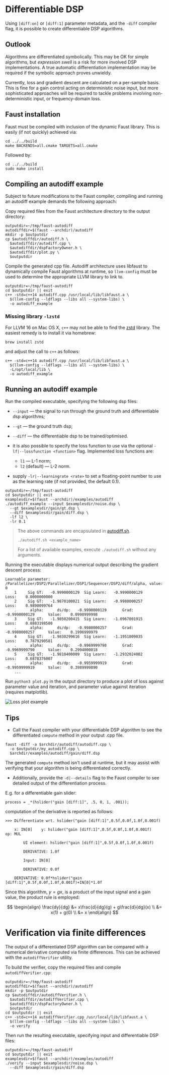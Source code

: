 # Differentiable DSP

Using `[diff:on]` or `[diff:1]` parameter metadata, and the `-diff` compiler flag,
it is possible to create differentiable DSP algorithms.

## Outlook

Algorithms are differentiated symbolically.
This may be OK for simple algorithms, but _expression swell_ is a risk for more involved
DSP implementations.
A true automatic differentiation implementation may be required if the symbolic
approach proves unwieldy.

Currently, loss and gradient descent are calculated on a per-sample basis.
This is fine for a gain control acting on deterministic noise input, but more
sophisticated approaches will be required to tackle problems involving
non-deterministic input, or frequency-domain loss.

## Faust installation

Faust must be compiled with inclusion of the dynamic Faust library. This is
easily (if not quickly) achieved via:

```shell
cd ../../build
make BACKENDS=all.cmake TARGETS=all.cmake
```

Followed by:

```shell
cd ../../build
sudo make install
```

## Compiling an autodiff example

Subject to future modifications to the Faust compiler, compiling and running
an autodiff example demands the following approach:

Copy required files from the Faust architecture directory to the output directory:

```shell
outputdir=~/tmp/faust-autodiff
autodiffdir=$(faust --archdir)/autodiff
mkdir -p $outputdir
cp $autodiffdir/autodiff.h \
  $autodiffdir/autodiff.cpp \
  $autodiffdir/dspFactoryOwner.h \
  $autodiffdir/plot.py \
  $outputdir
```

Compile the generated cpp file.
Autodiff architecture uses libfaust to dynamically compile Faust algorithms
at runtime, so `llvm-config` must be used to determine the appropriate
LLVM library to link to.

```shell
outputdir=~/tmp/faust-autodiff
cd $outputdir || exit
c++ -std=c++14 autodiff.cpp /usr/local/lib/libfaust.a \
  $(llvm-config --ldflags --libs all --system-libs) \
  -o autodiff_example
```

### Missing library `-lzstd`

For LLVM 16 on Mac OS X, `c++` may not be able to find the
[zstd](https://facebook.github.io/zstd/) library.
The easiest remedy is to install it via homebrew:

```shell
brew install zstd
```

and adjust the call to `c++` as follows:

```shell
c++ -std=c++14 autodiff.cpp /usr/local/lib/libfaust.a \
  $(llvm-config --ldflags --libs all --system-libs) \
  -L/opt/local/lib \
  -o autodiff_example
```

## Running an autodiff example

Run the compiled executable, specifying the following dsp files:

- `--input` &mdash; the signal to run through the ground truth and
  differentiable dsp algorithms;
- `--gt` &mdash; the ground truth dsp;
- `--diff` &mdash; the differentiable dsp to be trained/optimised.

- it is also possible to specify the loss function to use via the optional
  `-lf|--lossfunction <function>` flag.
  Implemented loss functions are:
    - `l1` &mdash; L-1 norm;
    - `l2` (default) &mdash; L-2 norm.

- supply `-lr|--learningrate <rate>` to set a floating-point number to use 
  as the learning rate (if not provided, the default 0.1).

```shell
outputdir=~/tmp/faust-autodiff
cd $outputdir || exit
examplesdir=$(faust --archdir)/examples/autodiff
./autodiff_example --input $examplesdir/noise.dsp \
  --gt $examplesdir/gain/gt.dsp \
  --diff $examplesdir/gain/diff.dsp \
  -lf l2 \
  -lr 0.1
```

> The above commands are encapsulated in [autodiff.sh](autodiff.sh).
>
>```shell
>./autodiff.sh <example_name>
>```
>
>For a list of available examples, execute `./autodiff.sh` without any arguments.

Running the executable displays numerical output describing the gradient descent process:

```
Learnable parameter: /Parallelizer/DSP2/Parallelizer/DSP1/Sequencer/DSP2/diff/alpha, value: 0
    1     Sig GT:   -0.9990000129  Sig Learn:   -0.9990000129       Loss:    0.0000000000
    2     Sig GT:   -1.9870100021  Sig Learn:   -0.9980000257       Loss:    0.9890099764
    .      alpha:      ds/dp:   -0.9990000129       Grad:   -0.9990000129      Value:    0.0998999998
    3     Sig GT:   -1.9850200415  Sig Learn:   -1.0967001915       Loss:    0.8883198500
    .      alpha:      ds/dp:   -0.9980000257       Grad:   -0.9980000257      Value:    0.1996999979
    4     Sig GT:   -1.9830299616  Sig Learn:   -1.1951009035       Loss:    0.7879290581
    .      alpha:      ds/dp:   -0.9969999790       Grad:   -0.9969999790      Value:    0.2994000018
    5     Sig GT:   -1.9810400009  Sig Learn:   -1.2932024002       Loss:    0.6878376007
    .      alpha:      ds/dp:   -0.9959999919       Grad:   -0.9959999919      Value:    0.3989999890
    ...
```

Run `python3 plot.py` in the output directory to produce a plot of loss against parameter 
value and iteration, and parameter value against iteration (requires matplotlib).

![Loss plot example](loss_example.png)

## Tips

- Call the Faust compiler with your differentiable DSP algorithm 
  to see the differentiated `compute` method in your output .cpp file.

```shell
faust -diff -a $archdir/autodiff/autodiff.cpp \
  -o $outputdir/my_autodiff.cpp \
  $archdir/examples/autodiff/gain/diff.dsp
```

The generated `compute` method isn't used at runtime, but it may assist with 
verifying that your algorithm is being differentiated correctly.

- Additionally, provide the `-d|--details` flag to the Faust compiler to see 
  detailed output of the differentiation process.

E.g. for a differentiable gain slider:

```faust
process = _*(hslider("gain [diff:1]", .5, 0, 1, .001));
```

computation of the derivative is reported as follows:

```
>>> Differentiate wrt. hslider("gain [diff:1]",0.5f,0.0f,1.0f,0.001f)

	x: IN[0]	y: hslider("gain [diff:1]",0.5f,0.0f,1.0f,0.001f)	op: MUL

		UI element: hslider("gain [diff:1]",0.5f,0.0f,1.0f,0.001f)

		DERIVATIVE: 1.0f

		Input: IN[0]

		DERIVATIVE: 0.0f

	DERIVATIVE: 0.0f*hslider("gain [diff:1]",0.5f,0.0f,1.0f,0.001f)+IN[0]*1.0f
```

Since this algorithm, $y = gx$, is a product of the input signal and a gain value,
the product rule is employed:

$$
\begin{align}
\frac{dy}{dg} &= x\frac{d}{dg}(g) + g\frac{d}{dg}(x) \\
&= x(1) + g(0) \\
&= x
\end{align}
$$

# Verification via finite differences

The output of a differentiated DSP algorithm can be compared with a numerical 
derivative computed via finite differences.
This can be achieved with the `autodiffVerifier` utility.

To build the verifier, copy the required files and compile `autodiffVerifier.cpp`:

```shell
outputdir=~/tmp/faust-autodiff
autodiffdir=$(faust --archdir)/autodiff
mkdir -p $outputdir
cp $autodiffdir/autodiffVerifier.h \
  $autodiffdir/autodiffVerifier.cpp \
  $autodiffdir/dspFactoryOwner.h \
  $outputdir
cd $outputdir || exit
c++ -std=c++14 autodiffVerifier.cpp /usr/local/lib/libfaust.a \
  $(llvm-config --ldflags --libs all --system-libs) \
  -o verify
```

Then run the resulting executable, specifying input and differentiable DSP files:

```shell
outputdir=~/tmp/faust-autodiff
cd $outputdir || exit
examplesdir=$(faust --archdir)/examples/autodiff
./verify --input $examplesdir/noise.dsp \
  --diff $examplesdir/gain/diff.dsp
```
